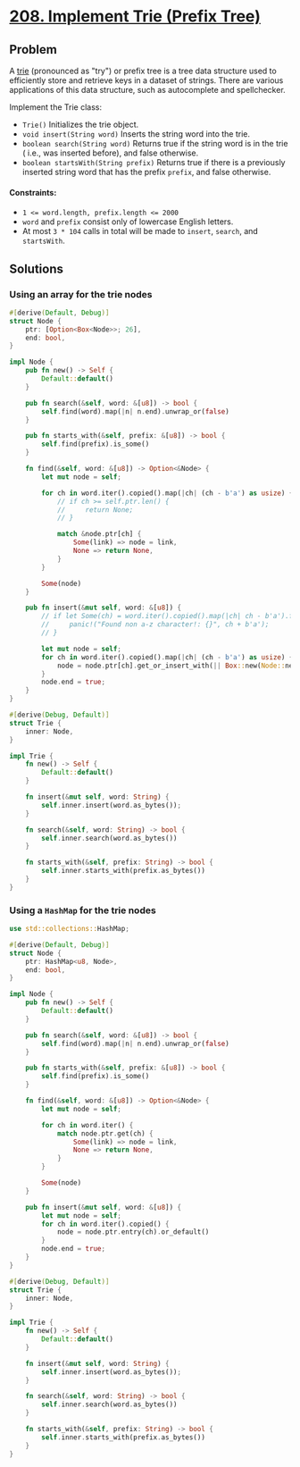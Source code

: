 # [208. Implement Trie (Prefix Tree)](https://leetcode.com/problems/implement-trie-prefix-tree/)

## Problem

A [trie] (pronounced as "try") or prefix tree is a tree data structure used to
efficiently store and retrieve keys in a dataset of strings. There are various
applications of this data structure, such as autocomplete and spellchecker.

Implement the Trie class:

* `Trie()` Initializes the trie object.
* `void insert(String word)` Inserts the string word into the trie.
* `boolean search(String word)` Returns true if the string word is in the trie (
  i.e., was inserted before), and false otherwise.
* `boolean startsWith(String prefix)` Returns true if there is a previously
  inserted string word that has the prefix `prefix`, and false otherwise.

#### Constraints:

* `1 <= word.length, prefix.length <= 2000`
* `word` and `prefix` consist only of lowercase English letters.
* At most `3 * 104` calls in total will be made to `insert`, `search`,
  and `startsWith`.

## Solutions

### Using an array for the trie nodes

```rust
#[derive(Default, Debug)]
struct Node {
    ptr: [Option<Box<Node>>; 26],
    end: bool,
}

impl Node {
    pub fn new() -> Self {
        Default::default()
    }

    pub fn search(&self, word: &[u8]) -> bool {
        self.find(word).map(|n| n.end).unwrap_or(false)
    }

    pub fn starts_with(&self, prefix: &[u8]) -> bool {
        self.find(prefix).is_some()
    }

    fn find(&self, word: &[u8]) -> Option<&Node> {
        let mut node = self;

        for ch in word.iter().copied().map(|ch| (ch - b'a') as usize) {
            // if ch >= self.ptr.len() {
            //     return None;
            // }

            match &node.ptr[ch] {
                Some(link) => node = link,
                None => return None,
            }
        }

        Some(node)
    }

    pub fn insert(&mut self, word: &[u8]) {
        // if let Some(ch) = word.iter().copied().map(|ch| ch - b'a').find(|ch| *ch > 25) {
        //     panic!("Found non a-z character!: {}", ch + b'a');
        // }

        let mut node = self;
        for ch in word.iter().copied().map(|ch| (ch - b'a') as usize) {
            node = node.ptr[ch].get_or_insert_with(|| Box::new(Node::new()))
        }
        node.end = true;
    }
}

#[derive(Debug, Default)]
struct Trie {
    inner: Node,
}

impl Trie {
    fn new() -> Self {
        Default::default()
    }

    fn insert(&mut self, word: String) {
        self.inner.insert(word.as_bytes());
    }

    fn search(&self, word: String) -> bool {
        self.inner.search(word.as_bytes())
    }

    fn starts_with(&self, prefix: String) -> bool {
        self.inner.starts_with(prefix.as_bytes())
    }
}
```

### Using a `HashMap` for the trie nodes

```rust
use std::collections::HashMap;

#[derive(Default, Debug)]
struct Node {
    ptr: HashMap<u8, Node>,
    end: bool,
}

impl Node {
    pub fn new() -> Self {
        Default::default()
    }

    pub fn search(&self, word: &[u8]) -> bool {
        self.find(word).map(|n| n.end).unwrap_or(false)
    }

    pub fn starts_with(&self, prefix: &[u8]) -> bool {
        self.find(prefix).is_some()
    }

    fn find(&self, word: &[u8]) -> Option<&Node> {
        let mut node = self;

        for ch in word.iter() {
            match node.ptr.get(ch) {
                Some(link) => node = link,
                None => return None,
            }
        }

        Some(node)
    }

    pub fn insert(&mut self, word: &[u8]) {
        let mut node = self;
        for ch in word.iter().copied() {
            node = node.ptr.entry(ch).or_default()
        }
        node.end = true;
    }
}

#[derive(Debug, Default)]
struct Trie {
    inner: Node,
}

impl Trie {
    fn new() -> Self {
        Default::default()
    }

    fn insert(&mut self, word: String) {
        self.inner.insert(word.as_bytes());
    }

    fn search(&self, word: String) -> bool {
        self.inner.search(word.as_bytes())
    }

    fn starts_with(&self, prefix: String) -> bool {
        self.inner.starts_with(prefix.as_bytes())
    }
}
```

[trie]: https://en.wikipedia.org/wiki/Trie